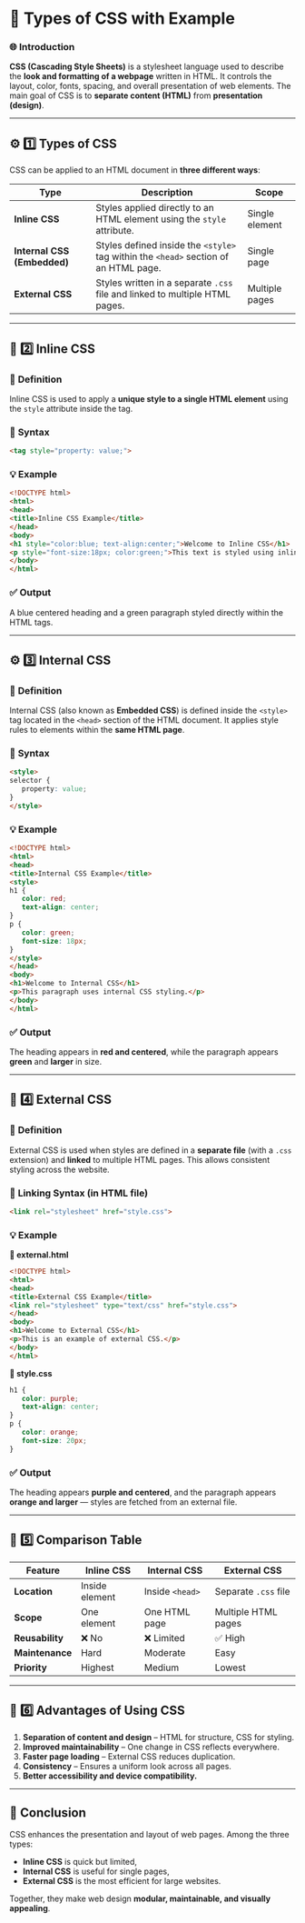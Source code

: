 
# 🎨 **Types of CSS with Example**

### 🌐 **Introduction**

**CSS (Cascading Style Sheets)** is a stylesheet language used to describe the **look and formatting of a webpage** written in HTML.
It controls the layout, color, fonts, spacing, and overall presentation of web elements.
The main goal of CSS is to **separate content (HTML)** from **presentation (design)**.

---

## ⚙️ **1️⃣ Types of CSS**

CSS can be applied to an HTML document in **three different ways**:

| Type                        | Description                                                                          | Scope          |
| --------------------------- | ------------------------------------------------------------------------------------ | -------------- |
| **Inline CSS**              | Styles applied directly to an HTML element using the `style` attribute.              | Single element |
| **Internal CSS (Embedded)** | Styles defined inside the `<style>` tag within the `<head>` section of an HTML page. | Single page    |
| **External CSS**            | Styles written in a separate `.css` file and linked to multiple HTML pages.          | Multiple pages |

---

## 🧩 **2️⃣ Inline CSS**

### 📘 **Definition**

Inline CSS is used to apply a **unique style to a single HTML element** using the `style` attribute inside the tag.

### 🧠 **Syntax**

```html
<tag style="property: value;">
```

### 💡 **Example**

```html
<!DOCTYPE html>
<html>
<head>
<title>Inline CSS Example</title>
</head>
<body>
<h1 style="color:blue; text-align:center;">Welcome to Inline CSS</h1>
<p style="font-size:18px; color:green;">This text is styled using inline CSS.</p>
</body>
</html>
```

### ✅ **Output**

A blue centered heading and a green paragraph styled directly within the HTML tags.

---

## ⚙️ **3️⃣ Internal CSS**

### 📘 **Definition**

Internal CSS (also known as **Embedded CSS**) is defined inside the `<style>` tag located in the `<head>` section of the HTML document.
It applies style rules to elements within the **same HTML page**.

### 🧠 **Syntax**

```html
<style>
selector {
   property: value;
}
</style>
```

### 💡 **Example**

```html
<!DOCTYPE html>
<html>
<head>
<title>Internal CSS Example</title>
<style>
h1 {
   color: red;
   text-align: center;
}
p {
   color: green;
   font-size: 18px;
}
</style>
</head>
<body>
<h1>Welcome to Internal CSS</h1>
<p>This paragraph uses internal CSS styling.</p>
</body>
</html>
```

### ✅ **Output**

The heading appears in **red and centered**, while the paragraph appears **green** and **larger** in size.

---

## 🧾 **4️⃣ External CSS**

### 📘 **Definition**

External CSS is used when styles are defined in a **separate file** (with a `.css` extension) and **linked** to multiple HTML pages.
This allows consistent styling across the website.

### 🧠 **Linking Syntax (in HTML file)**

```html
<link rel="stylesheet" href="style.css">
```

### 💡 **Example**

**📄 external.html**

```html
<!DOCTYPE html>
<html>
<head>
<title>External CSS Example</title>
<link rel="stylesheet" type="text/css" href="style.css">
</head>
<body>
<h1>Welcome to External CSS</h1>
<p>This is an example of external CSS.</p>
</body>
</html>
```

**📄 style.css**

```css
h1 {
   color: purple;
   text-align: center;
}
p {
   color: orange;
   font-size: 20px;
}
```

### ✅ **Output**

The heading appears **purple and centered**, and the paragraph appears **orange and larger** — styles are fetched from an external file.

---

## 🧠 **5️⃣ Comparison Table**

| Feature         | Inline CSS     | Internal CSS    | External CSS         |
| --------------- | -------------- | --------------- | -------------------- |
| **Location**    | Inside element | Inside `<head>` | Separate `.css` file |
| **Scope**       | One element    | One HTML page   | Multiple HTML pages  |
| **Reusability** | ❌ No           | ❌ Limited       | ✅ High               |
| **Maintenance** | Hard           | Moderate        | Easy                 |
| **Priority**    | Highest        | Medium          | Lowest               |

---

## 🧩 **6️⃣ Advantages of Using CSS**

1. **Separation of content and design** – HTML for structure, CSS for styling.
2. **Improved maintainability** – One change in CSS reflects everywhere.
3. **Faster page loading** – External CSS reduces duplication.
4. **Consistency** – Ensures a uniform look across all pages.
5. **Better accessibility and device compatibility.**

---

## 🏁 **Conclusion**

CSS enhances the presentation and layout of web pages.
Among the three types:

* **Inline CSS** is quick but limited,
* **Internal CSS** is useful for single pages,
* **External CSS** is the most efficient for large websites.

Together, they make web design **modular, maintainable, and visually appealing**.


